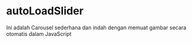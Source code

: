 # autoLoadSlider
Ini adalah Carousel sederhana dan indah dengan memuat gambar secara otomatis dalam JavaScript
